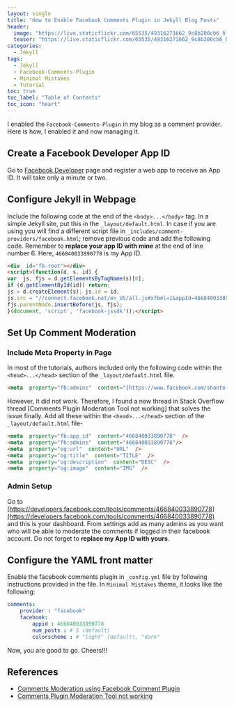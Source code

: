 ```yaml
---
layout: single
title: "How to Enable Facebook Comments Plugin in Jekyll Blog Posts"
header:
  image: "https://live.staticflickr.com/65535/49316271662_9c8b200cb6_h.jpg"
  teaser: "https://live.staticflickr.com/65535/49316271662_9c8b200cb6_h.jpg"
categories:
  - Jekyll
tags:
  - Jekyll
  - Facebook-Comments-Plugin
  - Minimal Mistakes
  - Tutorial
toc: true
toc_label: "Table of Contents"
toc_icon: "heart"
---
```


I enabled the `Facebook-Comments-Plugin` in my blog as a comment provider. Here is how, I enabled it and now managing it.

## Create a Facebook Developer App ID
Go to [Facebook Developer](https://developers.facebook.com/) page and register a web app to receive an App ID. It will take only a minute or two.

## Configure Jekyll in Webpage
Include the following code at the end of the `<body>...</body>` tag. In a simple Jekyll site, put this in the `_layout/default.html`. In case if you are using you will find a different script file in `_includes/comment-providers/facebook.html`; remove previous code and add the following code. Remember to **replace your app ID with mine** at the end of line number 6. Here, `466840033890778` is my App ID.
```html
<div  id="fb-root"></div>
<script>(function(d, s, id) {
var  js, fjs = d.getElementsByTagName(s)[0];
if (d.getElementById(id)) return;
js = d.createElement(s); js.id = id;
js.src = "//connect.facebook.net/en_US/all.js#xfbml=1&appId=466840033890778";
fjs.parentNode.insertBefore(js, fjs);
}(document, 'script', 'facebook-jssdk'));</script>
```

## Set Up Comment Moderation
### Include Meta Property in Page
In most of the tutorials, authors included only the following code within the `<head>...</head>` section of the `_layout/default.html` file.
```html
<meta  property="fb:admins"  content="{https://www.facebook.com/shanto.roy.9}"/>
```
However, it did not work. Therefore, I found a new thread in Stack Overflow thread [Comments Plugin Moderation Tool not working] that solves the issue finally. Add all these within the `<head>...</head>` section of the `_layout/default.html` file-
```html
<meta  property="fb:app_id"  content="466840033890778"  />
<meta  property="fb:admins"  content="466840033890778"/>
<meta  property="og:url"  content="URL"  />
<meta  property="og:title"  content="TITLE"  />
<meta  property="og:description"  content="DESC"  />
<meta  property="og:image"  content="IMG"  />
```

### Admin Setup
Go to [https://developers.facebook.com/tools/comments/466840033890778](https://developers.facebook.com/tools/comments/466840033890778) and this is your dashboard. From settings add as many admins as you want who will be able to moderate the comments if logged in their facebook account. Do not forget to **replace my App ID with yours**.

## Configure the YAML front matter
Enable the facebook comments plugin in `_config.yml` file by following instructions provided in the file. In `Minimal Mistakes` theme, it looks like the following:
```yml
comments:
	provider : "facebook"
	facebook:
		appid : 466840033890778
		num_posts : # 5 (default)
		colorscheme : # "light" (default), "dark"
```

Now, you are good to go. Cheers!!!



## References
* [Comments Moderation using Facebook Comment Plugin](https://developers.facebook.com/docs/plugins/comments)
* [Comments Plugin Moderation Tool not working](https://stackoverflow.com/questions/9120814/comments-plugin-moderation-tool-not-working)
<!--stackedit_data:
eyJoaXN0b3J5IjpbMTg3NTIyMzM2OCwxOTUxMDg1OTA1LDIwNT
U0NjA2MjVdfQ==
-->